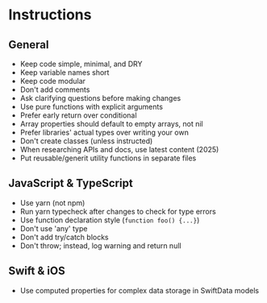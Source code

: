 # Instructions

## General

- Keep code simple, minimal, and DRY
- Keep variable names short
- Keep code modular
- Don't add comments
- Ask clarifying questions before making changes
- Use pure functions with explicit arguments
- Prefer early return over conditional
- Array properties should default to empty arrays, not nil
- Prefer libraries' actual types over writing your own
- Don't create classes (unless instructed)
- When researching APIs and docs, use latest content (2025)
- Put reusable/generit utility functions in separate files

## JavaScript & TypeScript

- Use yarn (not npm)
- Run yarn typecheck after changes to check for type errors
- Use function declaration style (`function foo() {...}`)
- Don't use 'any' type
- Don't add try/catch blocks
- Don't throw; instead, log warning and return null

## Swift & iOS

- Use computed properties for complex data storage in SwiftData models
